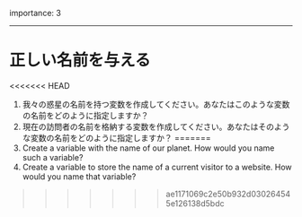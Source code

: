 importance: 3

---

# 正しい名前を与える

<<<<<<< HEAD
1. 我々の惑星の名前を持つ変数を作成してください。あなたはこのような変数の名前をどのように指定しますか？
2. 現在の訪問者の名前を格納する変数を作成してください。あなたはそのような変数の名前をどのように指定しますか？
=======
1. Create a variable with the name of our planet. How would you name such a variable?
2. Create a variable to store the name of a current visitor to a website. How would you name that variable?
>>>>>>> ae1171069c2e50b932d030264545e126138d5bdc
